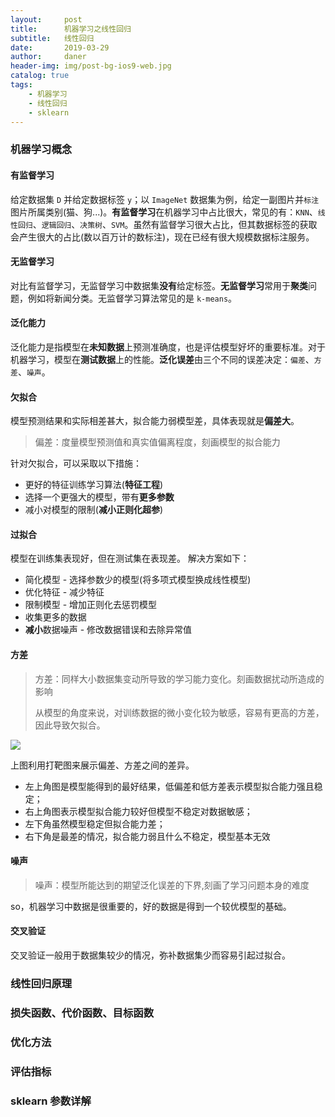 ```yaml
---
layout:     post
title:      机器学习之线性回归
subtitle:   线性回归
date:       2019-03-29
author:     daner
header-img: img/post-bg-ios9-web.jpg
catalog: true
tags:
    - 机器学习
    - 线性回归
    - sklearn
---
```


### 机器学习概念

#### 有监督学习

给定数据集 `D` 并给定数据标签 `y`；以 `ImageNet` 数据集为例，给定一副图片并`标注`图片所属类别(猫、狗...)。**有监督学习**在机器学习中占比很大，常见的有：`KNN`、`线性回归`、`逻辑回归`、`决策树`、`SVM`。虽然有监督学习很大占比，但其数据标签的获取会产生很大的占比(数以百万计的数标注)，现在已经有很大规模数据标注服务。

#### 无监督学习

对比有监督学习，无监督学习中数据集**没有**给定标签。**无监督学习**常用于**聚类**问题，例如将新闻分类。无监督学习算法常见的是 `k-means`。

#### 泛化能力

泛化能力是指模型在**未知数据**上预测准确度，也是评估模型好坏的重要标准。对于机器学习，模型在**测试数据**上的性能。**泛化误差**由三个不同的误差决定：`偏差`、`方差`、`噪声`。

#### 欠拟合

模型预测结果和实际相差甚大，拟合能力弱模型差，具体表现就是**偏差大**。

> 偏差：度量模型预测值和真实值偏离程度，刻画模型的拟合能力

针对欠拟合，可以采取以下措施：

- 更好的特征训练学习算法(**特征工程**)
- 选择一个更强大的模型，带有**更多参数**
- 减小对模型的限制(**减小正则化超参**)

#### 过拟合

模型在训练集表现好，但在测试集在表现差。
解决方案如下：

- 简化模型 - 选择参数少的模型(将多项式模型换成线性模型)
- 优化特征 - 减少特征
- 限制模型 - 增加正则化去惩罚模型
- 收集更多的数据
- **减小**数据噪声 - 修改数据错误和去除异常值

#### 方差

> 方差：同样大小数据集变动所导致的学习能力变化。刻画数据扰动所造成的影响
> 
> 从模型的角度来说，对训练数据的微小变化较为敏感，容易有更高的方差，因此导致欠拟合。

![](https://vendanner.github.io/img/machine-learn/Bias-Variance.png)

上图利用打靶图来展示偏差、方差之间的差异。

- 左上角图是模型能得到的最好结果，低偏差和低方差表示模型拟合能力强且稳定；
- 右上角图表示模型拟合能力较好但模型不稳定对数据敏感；
- 左下角虽然模型稳定但拟合能力差；
- 右下角是最差的情况，拟合能力弱且什么不稳定，模型基本无效


#### 噪声

> 噪声：模型所能达到的期望泛化误差的下界,刻画了学习问题本身的难度

so，机器学习中数据是很重要的，好的数据是得到一个较优模型的基础。


#### 交叉验证

交叉验证一般用于数据集较少的情况，弥补数据集少而容易引起过拟合。

### 线性回归原理


### 损失函数、代价函数、目标函数


### 优化方法


### 评估指标


### sklearn 参数详解
